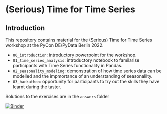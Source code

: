 <!-- #region -->
# (Serious) Time for Time Series

## Introduction

This repository contains material for the (Serious) Time for Time Series workshop at the PyCon DE/PyData Berlin 2022. 

- `00_introduction`: introductory powerpoint for the workshop.
- `01_time_series_analysis`: introductory notebook to familarise participants with Time Series functionality in Pandas.
- `02_seasonality_modeling`: demonstration of how time series data can be modelled and the impmortance of an understanding of seasonalilty.
- `03_hackathon`: opportunity for participants to try out the skills they have learnt during the taster.

Solutions to the exercises are in the `answers` folder


[![Binder](https://mybinder.org/badge_logo.svg)](https://mybinder.org/v2/gh/JTHaywardGDD/time-series/HEAD)
<!-- #endregion -->
